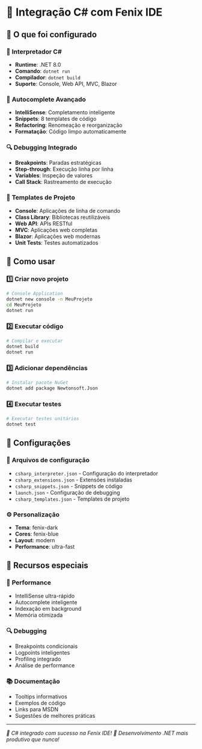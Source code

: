 # 🔧 Integração C# com Fenix IDE

## 🎯 **O que foi configurado**

### 🚀 **Interpretador C#**
- **Runtime**: .NET 8.0
- **Comando**: `dotnet run`
- **Compilador**: `dotnet build`
- **Suporte**: Console, Web API, MVC, Blazor

### 🌟 **Autocomplete Avançado**
- **IntelliSense**: Completamento inteligente
- **Snippets**: 8 templates de código
- **Refactoring**: Renomeação e reorganização
- **Formatação**: Código limpo automaticamente

### 🔍 **Debugging Integrado**
- **Breakpoints**: Paradas estratégicas
- **Step-through**: Execução linha por linha
- **Variables**: Inspeção de valores
- **Call Stack**: Rastreamento de execução

### 📁 **Templates de Projeto**
- **Console**: Aplicações de linha de comando
- **Class Library**: Bibliotecas reutilizáveis
- **Web API**: APIs RESTful
- **MVC**: Aplicações web completas
- **Blazor**: Aplicações web modernas
- **Unit Tests**: Testes automatizados

## 🚀 **Como usar**

### 1️⃣ **Criar novo projeto**
```bash
# Console Application
dotnet new console -n MeuProjeto
cd MeuProjeto
dotnet run
```

### 2️⃣ **Executar código**
```bash
# Compilar e executar
dotnet build
dotnet run
```

### 3️⃣ **Adicionar dependências**
```bash
# Instalar pacote NuGet
dotnet add package Newtonsoft.Json
```

### 4️⃣ **Executar testes**
```bash
# Executar testes unitários
dotnet test
```

## 🔧 **Configurações**

### 📁 **Arquivos de configuração**
- `csharp_interpreter.json` - Configuração do interpretador
- `csharp_extensions.json` - Extensões instaladas
- `csharp_snippets.json` - Snippets de código
- `launch.json` - Configuração de debugging
- `csharp_templates.json` - Templates de projeto

### ⚙️ **Personalização**
- **Tema**: fenix-dark
- **Cores**: fenix-blue
- **Layout**: modern
- **Performance**: ultra-fast

## 🌟 **Recursos especiais**

### 🚀 **Performance**
- IntelliSense ultra-rápido
- Autocomplete inteligente
- Indexação em background
- Memória otimizada

### 🔍 **Debugging**
- Breakpoints condicionais
- Logpoints inteligentes
- Profiling integrado
- Análise de performance

### 📚 **Documentação**
- Tooltips informativos
- Exemplos de código
- Links para MSDN
- Sugestões de melhores práticas

---

*🎯 C# integrado com sucesso na Fenix IDE!*
*🚀 Desenvolvimento .NET mais produtivo que nunca!*